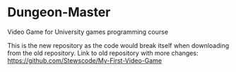 # Dungeon-Master
Video Game for University games programming course

This is the new repository as the code would break itself when downloading from the old repository.
Link to old repository with more changes:
https://github.com/Stewscode/My-First-Video-Game
